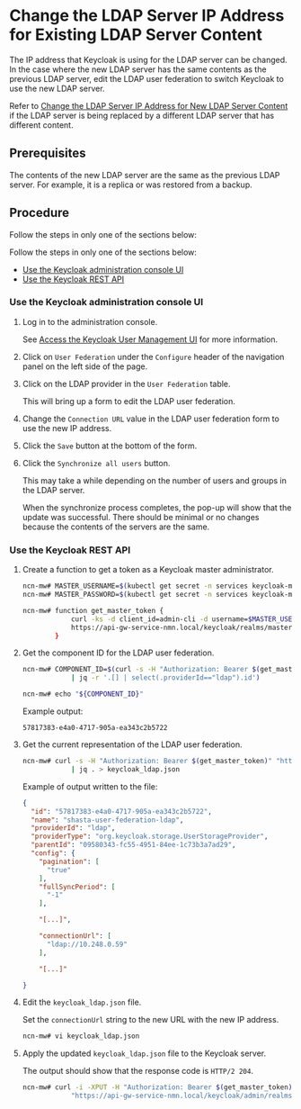 # Change the LDAP Server IP Address for Existing LDAP Server Content

The IP address that Keycloak is using for the LDAP server can be changed. In the case where the new LDAP server has the same contents as the previous LDAP server,
edit the LDAP user federation to switch Keycloak to use the new LDAP server.

Refer to [Change the LDAP Server IP Address for New LDAP Server Content](Change_the_LDAP_Server_IP_Address_for_New_LDAP_Server_Content.md) if the LDAP server is being replaced by a different LDAP server that has different content.

## Prerequisites

The contents of the new LDAP server are the same as the previous LDAP server. For example, it is a replica or was restored from a backup.

## Procedure

Follow the steps in only one of the sections below:

Follow the steps in only one of the sections below:

- [Use the Keycloak administration console UI](#use-the-keycloak-administration-console-ui)
- [Use the Keycloak REST API](#use-the-keycloak-rest-api)

### Use the Keycloak administration console UI

1. Log in to the administration console.

    See [Access the Keycloak User Management UI](Access_the_Keycloak_User_Management_UI.md) for more information.

1. Click on `User Federation` under the `Configure` header of the navigation panel on the left side of the page.

1. Click on the LDAP provider in the `User Federation` table.

    This will bring up a form to edit the LDAP user federation.

1. Change the `Connection URL` value in the LDAP user federation form to use the new IP address.

1. Click the `Save` button at the bottom of the form.

1. Click the `Synchronize all users` button.

    This may take a while depending on the number of users and groups in the LDAP server.

    When the synchronize process completes, the pop-up will show that the update was successful. There should be minimal or no changes because the contents of the servers are the same.

### Use the Keycloak REST API

1. Create a function to get a token as a Keycloak master administrator.

    ```bash
    ncn-mw# MASTER_USERNAME=$(kubectl get secret -n services keycloak-master-admin-auth -ojsonpath='{.data.user}' | base64 -d)
    ncn-mw# MASTER_PASSWORD=$(kubectl get secret -n services keycloak-master-admin-auth -ojsonpath='{.data.password}' | base64 -d)

    ncn-mw# function get_master_token {
                curl -ks -d client_id=admin-cli -d username=$MASTER_USERNAME -d password=$MASTER_PASSWORD -d grant_type=password \
                https://api-gw-service-nmn.local/keycloak/realms/master/protocol/openid-connect/token | python -c "import sys.json; print json.load(sys.stdin)['access_token']"
            }
    ```

1. Get the component ID for the LDAP user federation.

    ```bash
    ncn-mw# COMPONENT_ID=$(curl -s -H "Authorization: Bearer $(get_master_token)" https://api-gw-service-nmn.local/keycloak/admin/realms/shasta/components \
                | jq -r '.[] | select(.providerId=="ldap").id')

    ncn-mw# echo "${COMPONENT_ID}"
    ```

    Example output:

    ```text
    57817383-e4a0-4717-905a-ea343c2b5722
    ```

1. Get the current representation of the LDAP user federation.

    ```bash
    ncn-mw# curl -s -H "Authorization: Bearer $(get_master_token)" "https://api-gw-service-nmn.local/keycloak/admin/realms/shasta/components/${COMPONENT_ID}" \
                | jq . > keycloak_ldap.json
    ```

    Example of output written to the file:

    ```json
    {
      "id": "57817383-e4a0-4717-905a-ea343c2b5722",
      "name": "shasta-user-federation-ldap",
      "providerId": "ldap",
      "providerType": "org.keycloak.storage.UserStorageProvider",
      "parentId": "09580343-fc55-4951-84ee-1c73b3a7ad29",
      "config": {
        "pagination": [
          "true"
        ],
        "fullSyncPeriod": [
          "-1"
        ],

        "[...]",

        "connectionUrl": [
          "ldap://10.248.0.59"
        ],

        "[...]"

    }
    ```

1. Edit the `keycloak_ldap.json` file.

    Set the `connectionUrl` string to the new URL with the new IP address.

    ```bash
    ncn-mw# vi keycloak_ldap.json
    ```

1. Apply the updated `keycloak_ldap.json` file to the Keycloak server.

    The output should show that the response code is `HTTP/2 204`.

    ```bash
    ncn-mw# curl -i -XPUT -H "Authorization: Bearer $(get_master_token)" -H "Content-Type: application/json" -d @keycloak_ldap.json \
                "https://api-gw-service-nmn.local/keycloak/admin/realms/shasta/components/${COMPONENT_ID}"
    ```
